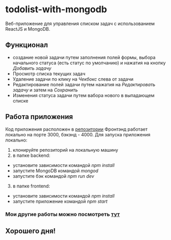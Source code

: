 # todolist-with-mongodb
Веб-приложение для управления списком задач с использованием ReactJS и MongoDB.

## Функционал
- создание новой задачи путем заполнения полей формы, выбора начального статуса (есть статус по умолчанию) и нажатия на кнопку _Добавить задачу_
- Просмотр списка текущих задач
- Удаление задачи по клику на _Чекбокс_ слева от задачи
- Редактирование полей задачи путем нажатия на _Редактировать задачу_ и затем на _Сохранить_
- Изменения статуса задачи путем вабора нового в выпадающем списке

## Работа приложения
Код приложения расположен в [репозитории](https://github.com/Otec-S/todo-with-mongodb.git)
Фронтэнд работает локально на порте 3000, бэкэнд - 4000.
Для запуска приложения локально:
1) клонируйте репозиторий на локальную машину
2) в папке backend:
- установите зависимости командой _npm install_
- запустите MongoDB командой _mongod_
- запустите бэк командой _npm run dev_
3) в папке frontend:
- установите зависимости командой _npm install_
- запустите приложение командой _npm start_

### Мои другие работы можно посмотреть [тут](https://otec-s.movie-explorer.nomoredomainsmonster.ru)

## Хорошего дня!